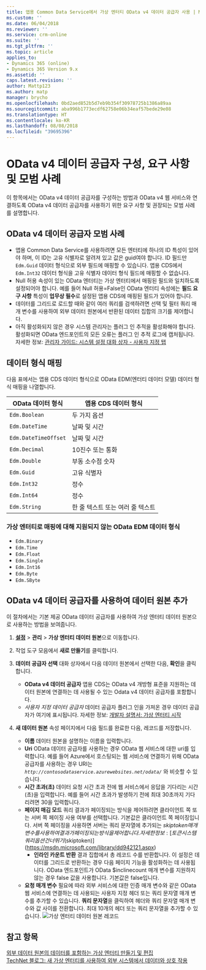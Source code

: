 ```yaml
---
title: 앱용 Common Data Service에서 가상 엔터티 OData v4 데이터 공급자 사용 | MicrosoftDocs
ms.custom: ''
ms.date: 06/04/2018
ms.reviewer: ''
ms.service: crm-online
ms.suite: ''
ms.tgt_pltfrm: ''
ms.topic: article
applies_to:
- Dynamics 365 (online)
- Dynamics 365 Version 9.x
ms.assetid: ''
caps.latest.revision: ''
author: Mattp123
ms.author: matp
manager: brycho
ms.openlocfilehash: 0bd2aed852b5d7eb9b354f30978725b1386a89aa
ms.sourcegitcommit: aba996b1773ecdf62758e06b34eaf57bede29e08
ms.translationtype: HT
ms.contentlocale: ko-KR
ms.lasthandoff: 08/08/2018
ms.locfileid: "39695396"
---
```

# <a name="odata-v4-data-provider-configuration-requirements-and-best-practices"></a>OData v4 데이터 공급자 구성, 요구 사항 및 모범 사례

이 항목에서는 OData v4 데이터 공급자를 구성하는 방법과 OData v4 웹 서비스와 연결하도록 OData v4 데이터 공급자를 사용하기 위한 요구 사항 및 권장되는 모범 사례를 설명합니다. 

## <a name="odata-v4-data-provider-best-practices"></a>OData v4 데이터 공급자 모범 사례

- 앱용 Common Data Service를 사용하려면 모든 엔터티에 하나의 ID 특성이 있어야 하며, 이 ID는 고유 식별자로 알려져 있고 값은 guid여야 합니다.  ID 필드만 `Edm.Guid` 데이터 형식으로 외부 필드에 매핑할 수 있습니다.  앱용 CDS에서 `Edm.Int32` 데이터 형식을 고유 식별자 데이터 형식 필드에 매핑할 수 없습니다.
-  Null 허용 속성이 있는 OData 엔터티는 가상 엔터티에서 매핑된 필드와 일치하도록 설정되어야 합니다. 예를 들어 Null 허용=False인 OData 엔터티 속성에는 **필드 요구 사항** 특성이 **업무상 필수**로 설정된 앱용 CDS에 매핑된 필드가 있어야 합니다. 
- 데이터를 그리드로 로드할 때와 같이 여러 쿼리를 검색하려면 선택 및 필터 쿼리 매개 변수를 사용하여 외부 데이터 원본에서 반환된 데이터 집합의 크기를 제어합니다.
- 아직 활성화되지 않은 경우 시스템 관리자는 플러그 인 추적을 활성화해야 합니다. 활성화되면 OData 엔드포인트의 모든 오류는 플러그 인 추적 로그에 캡처됩니다. 자세한 정보: [관리자 가이드: 시스템 설정 대화 상자 - 사용자 지정 탭](/dynamics365/customer-engagement/admin/system-settings-dialog-box-customization-tab) 

## <a name="data-type-mapping"></a>데이터 형식 매핑

다음 표에서는 앱용 CDS 데이터 형식으로 OData EDM(엔터티 데이터 모델) 데이터 형식 매핑을 나열합니다. 

|OData 데이터 형식|앱용 CDS 데이터 형식  |
|---------|---------|
|`Edm.Boolean`|두 가지 옵션|
|`Edm.DateTime`|날짜 및 시간|
|`Edm.DateTimeOffset`|날짜 및 시간|
|`Edm.Decimal`|10진수 또는 통화|
|`Edm.Double`|부동 소수점 숫자|
|`Edm.Guid`|고유 식별자|
|`Edm.Int32`|정수|
|`Edm.Int64`|정수|
|`Edm.String`|한 줄 텍스트 또는 여러 줄 텍스트|


### <a name="odata-edm-data-types-that-are-not-supported-for-mapping-with-virtual-entities"></a>가상 엔터티로 매핑에 대해 지원되지 않는 OData EDM 데이터 형식 

- `Edm.Binary `
- `Edm.Time` 
- `Edm.Float `
- `Edm.Single` 
- `Edm.Int16` 
- `Edm.Byte` 
- `Edm.SByte`

 
## <a name="add-a-data-source-using-the-odata-v4-data-provider"></a>OData v4 데이터 공급자를 사용하여 데이터 원본 추가

이 절차에서는 기본 제공 OData 데이터 공급자를 사용하여 가상 엔터티 데이터 원본으로 사용하는 방법을 보여줍니다.   
  
1. **[설정](../model-driven-apps/advanced-navigation.md#settings)** > **관리** > **가상 엔터티 데이터 원본**으로 이동합니다.  
1. 작업 도구 모음에서 **새로 만들기**를 클릭합니다.  
1. **데이터 공급자 선택** 대화 상자에서 다음 데이터 원본에서 선택한 다음, **확인**을 클릭합니다.  
  
    - **OData v4 데이터 공급자** 앱용 CDS는 OData v4 개방형 표준을 지원하는 데이터 원본에 연결하는 데 사용될 수 있는 Odata v4 데이터 공급자를 포함합니다.  
    - *사용자 지정 데이터 공급자* 데이터 공급자 플러그 인을 가져온 경우 데이터 공급자가 여기에 표시됩니다. 자세한 정보: [개발자 설명서: 가상 엔터티 시작](/dynamics365/customer-engagement/developer/virtual-entities/get-started-ve)  
    
1. **새 데이터 원본** 속성 페이지에서 다음 필드를 완료한 다음, 레코드를 저장합니다.  
  
    - **이름** 데이터 원본을 설명하는 이름을 입력합니다.  
    - **Uri** OData 데이터 공급자를 사용하는 경우 OData 웹 서비스에 대한 uri를 입력합니다. 예를 들어 Azure에서 호스팅되는 웹 서비스에 연결하기 위해 OData 공급자를 사용하는 경우 URI는 *`http://contosodataservice.azurewebsites.net/odata/`* 와 비슷할 수 있습니다.  
    - **시간 초과(초)** 데이터 요청 시간 초과 전에 웹 서비스에서 응답을 기다리는 시간(초)을 입력합니다. 예를 들어 시간 초과가 발생하기 전에 최대 30초까지 기다리려면 30을 입력합니다.  
    - **페이지 매김 모드** 쿼리 결과가 페이징되는 방식을 제어하려면 클라이언트 쪽 또는 서버 쪽 페이징 사용 여부를 선택합니다. 기본값은 클라이언트 쪽 페이징입니다. 서버 쪽 페이징을 사용하면 서버는 쿼리 문자열에 추가되는 $skiptoken 매개 변수를 사용하여 결과가 페이징되는 방식을 제어합니다. 자세한 정보: [토큰 시스템 쿼리 옵션 건너뛰기($skiptoken)](https://msdn.microsoft.com/library/dd942121.aspx)  
        -  **인라인 카운트 반환** 결과 집합에서 총 레코드 수를 반환합니다. 이 설정은 데이터를 그리드로 반환하는 경우 다음 페이지 기능을 활성화하는 데 사용됩니다. OData 엔드포인트가 OData $inclinecount 매개 변수를 지원하지 않는 경우 false 값을 사용합니다. 기본값은 false입니다.
    - **요청 매개 변수** 필요에 따라 외부 서비스에 대한 인증 매개 변수와 같은 OData 웹 서비스에 연결하는 데 사용되는 사용자 지정 헤더 또는 쿼리 문자열 매개 변수를 추가할 수 있습니다. **쿼리 문자열**을 클릭하여 헤더와 쿼리 문자열 매개 변수와 값 사이를 전환합니다. 최대 10개의 헤더 또는 쿼리 문자열을 추가할 수 있습니다. 
        ![가상 엔터티 데이터 원본 레코드](media/virtual-entity-data-source.png) 


## <a name="see-also"></a>참고 항목  

[외부 데이터 원본의 데이터를 포함하는 가상 엔터티 만들기 및 편집](create-edit-virtual-entities.md) <br/>
[TechNet 블로그: 새 가상 엔터티를 사용하여 외부 시스템에서 데이터와 상호 작용](https://blogs.technet.microsoft.com/lystavlen/2017/09/08/virtual-entities/)
